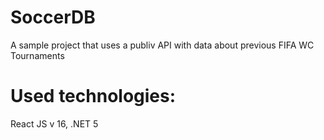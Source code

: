 # SoccerDB
  A sample project that uses a publiv API with data about previous FIFA WC Tournaments
  
# Used technologies: 
  React JS v 16, .NET 5
